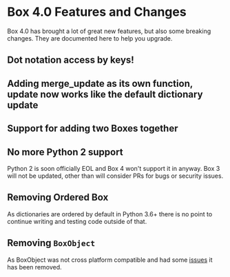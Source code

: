 # Box 4.0 Features and Changes

Box 4.0 has brought a lot of great new features, but also some breaking changes. They are documented here to help you upgrade. 


## Dot notation access by keys!


## Adding merge_update as its own function, update now works like the default dictionary update


## Support for adding two Boxes together


## No more Python 2 support

Python 2 is soon officially EOL and Box 4 won't support it in anyway. Box 3 will not be updated, other than will consider PRs for bugs or security issues.

## Removing Ordered Box

As dictionaries are ordered by default in Python 3.6+ there is no point to continue writing and testing code outside of that. 

## Removing `BoxObject`

As BoxObject was not cross platform compatible and had some [issues](https://github.com/GrahamDumpleton/wrapt/issues/132) it has been removed. 

 